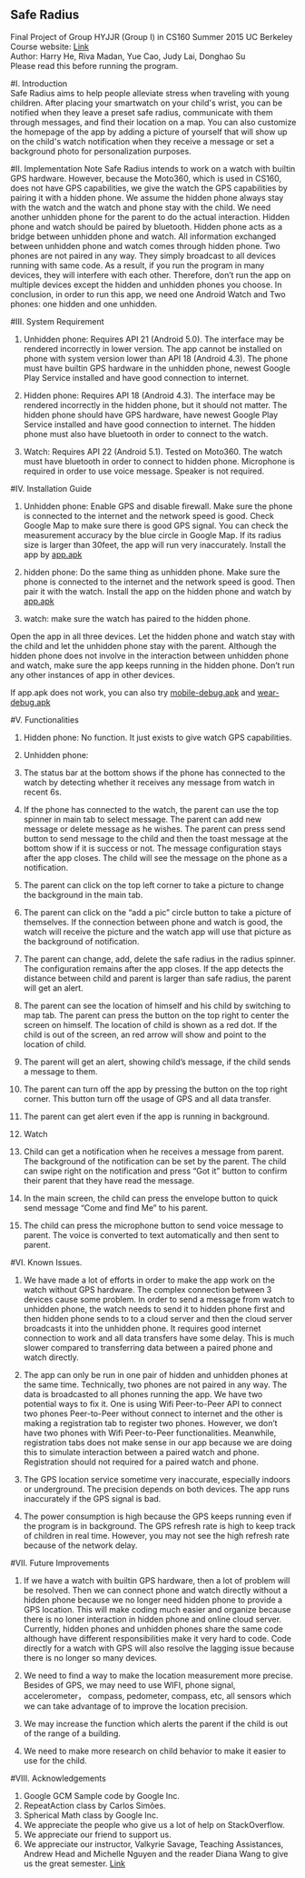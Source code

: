 ## Safe Radius
Final Project of Group HYJJR (Group I) in CS160 Summer 2015 UC Berkeley     
Course website: [Link](http://cs160.valkyriesavage.com/schedule.html)      
Author: Harry He, Riva Madan, Yue Cao, Judy Lai, Donghao Su      
Please read this before running the program.    

#I. Introduction  
Safe Radius aims to help people alleviate stress when traveling with young children. 
After placing your smartwatch on your child's wrist, you can be notified when they leave a preset safe radius, communicate with them through messages, and find their location on a map. You can also customize the homepage of the app by adding a picture of yourself that will show up on the child's watch notification when they receive a message or set a background photo for personalization purposes. 

#II. Implementation Note
Safe Radius intends to work on a watch with builtin GPS hardware. However, because the Moto360, which is used in CS160, does not have GPS capabilities, we give the watch the GPS capabilities by pairing it with a hidden phone. We assume the hidden phone always stay with the watch and the watch and phone stay with the child. We need another unhidden phone for the parent to do the actual interaction. Hidden phone and watch should be paired by bluetooth. Hidden phone acts as a bridge between unhidden phone and watch. All information exchanged between unhidden phone and watch comes through hidden phone. Two phones are not paired in any way. They simply broadcast to all devices running with same code. As a result, if you run the program in many devices, they will interfere with each other. Therefore, don’t  run the app on multiple devices except the hidden and unhidden phones you choose.
In conclusion, in order to run this app, we need one Android Watch and Two phones: one hidden and one unhidden.

#III. System Requirement
1. Unhidden phone: Requires API 21 (Android 5.0). The interface may be rendered incorrectly in lower version. The app cannot be installed on phone with system version lower than API 18 (Android 4.3). The phone must have builtin GPS hardware in the unhidden phone, newest Google Play Service installed and have good connection to internet.

2. Hidden phone: Requires API 18 (Android 4.3). The interface may be rendered incorrectly in the hidden phone, but it should not matter. The hidden phone should have GPS hardware, have newest Google Play Service installed and have good connection to internet. The hidden phone must also have bluetooth in order to connect to the watch.

3. Watch: Requires API 22 (Android 5.1). Tested on Moto360. The watch must have bluetooth in order to connect to hidden phone. Microphone is required in order to use voice message.  Speaker is not required.

#IV. Installation Guide
1. Unhidden phone: Enable GPS and disable firewall. Make sure the phone is connected to the internet and the network speed is good. Check Google Map to make sure there is  good GPS signal. You can check the measurement accuracy by the blue circle in Google Map. If its radius size is larger than 30feet, the app will run very inaccurately. Install the app by [app.apk](https://github.com/CS160-HYJJR/Safe-Radius/raw/master/app.apk)

2. hidden phone: Do the same thing as unhidden phone. Make sure the phone is connected to the internet and the network speed is good. Then pair it with the watch. Install the app on the hidden phone and watch by [app.apk](https://github.com/CS160-HYJJR/Safe-Radius/raw/master/app.apk)

3. watch: make sure the watch has paired to the hidden phone.

Open the app in all three devices. Let the hidden phone and watch stay with the child and let the unhidden phone stay with the parent. Although the hidden phone does not involve in the interaction between unhidden phone and watch, make sure the app keeps running in the hidden phone. Don’t run any other instances of app in other devices.

If app.apk does not work, you can also try [mobile-debug.apk](https://github.com/CS160-HYJJR/Safe-Radius/raw/master/mobile-debug.apk) and [wear-debug.apk](https://github.com/CS160-HYJJR/Safe-Radius/raw/master/wear-debug.apk)

#V. Functionalities
1. Hidden phone: No function. It just exists to give watch GPS capabilities.
2. Unhidden phone:
  1. The status bar at the bottom shows if the phone has connected to the watch by detecting whether it receives any message from watch in recent 6s.
  2. If the phone has connected to the watch, the parent can use the top spinner in main tab to select message. The parent can add new message or delete message as he wishes. The parent can press send button to send message to the child and then the toast message at the bottom show if it is success or not. The message configuration stays after the app closes. The child will see the message on the phone as a notification.
  3. The parent can click on the top left corner to take a picture to change the background in the main tab.
  4. The parent can click on the “add a pic” circle button to take a picture of themselves. If the connection between phone and watch is good, the watch will receive the picture and the watch app will use that picture as the background of notification.
  5. The parent can change, add, delete the safe radius in the radius spinner. The configuration remains after the app closes. If the app detects the distance between child and parent is larger than safe radius, the parent will get an alert.
  6. The parent can see the location of himself and his child by switching to map tab. The parent can press the button on the top right to center the screen on himself. The location  of child is shown as a red dot. If the child is out of the screen, an red arrow will show and point to the location of child.
  7. The parent will get an alert, showing child’s message, if the child sends a message to them.
  8. The parent can turn off the app by pressing the button on the top right corner. This button turn off the usage of GPS and all data transfer.
  9. The parent can get alert even if the app is running in background.

3. Watch
  1. Child can get a notification when he receives a message from parent. The background of the notification can be set by the parent. The child can swipe right on the notification and press “Got it” button to confirm their parent that they have read the message.
  2. In the main screen, the child can press the envelope button to quick send message “Come and find Me” to his parent.
  3. The child can press the microphone button to send voice message to parent. The voice is converted to text automatically and then sent to parent.

#VI. Known Issues.
1. We have made a lot of efforts in order to make the app work on the watch without GPS hardware. The complex connection between 3 devices cause some problem. In order to send a message from watch to unhidden phone, the watch needs to send it to hidden phone first and then hidden phone sends to to a cloud server and then the cloud server broadcasts it into the unhidden phone. It requires good internet connection to work and all data transfers have some delay. This is much slower compared to transferring data between a paired phone and watch directly.

2. The app can only be run in one pair of hidden and unhidden phones at the same time. Technically, two phones are not paired in any way. The data is broadcasted to all phones running the app. We have two potential ways to fix it. One is using Wifi Peer-to-Peer API to connect two phones Peer-to-Peer without connect to internet and the other is making a registration tab to register two phones. However, we don’t have two phones with Wifi Peer-to-Peer functionalities. Meanwhile, registration tabs does not make sense in our app because we are doing this to simulate interaction between a paired watch and phone. Registration should not required for a paired watch and phone.

3. The GPS location service sometime very inaccurate, especially indoors or underground.  The precision depends on both devices. The app runs inaccurately if the GPS signal is bad.

4. The power consumption is high because the GPS keeps running even if the program is in background. The GPS refresh rate is high to keep track of children in real time. However, you may not see the high refresh rate because of the network delay.

#VII. Future Improvements
1. If we have a watch with builtin GPS hardware, then a lot of problem will be resolved. Then we can connect phone and watch directly without a hidden phone because we no longer need hidden phone to provide a GPS location. This will make coding much easier and organize because there is no loner interaction in hidden phone and online cloud server. Currently, hidden phones and unhidden phones share the same code although have different responsibilities make it very hard to code. Code directly for a watch with GPS will also resolve the lagging issue because there is no longer so many devices.

2. We need to find a way to make the location measurement more precise. Besides of GPS, we  may need to use WIFI, phone signal, accelerometer， compass, pedometer, compass, etc, all sensors which we can take advantage of to improve the location precision.

3. We may increase the function which alerts the parent if the child is out of the range of a building.

4. We need to make more research on child behavior to make it easier to use for the child.

#VIII. Acknowledgements
1. Google GCM Sample code by Google Inc.     
2. RepeatAction class by Carlos Simões.       
3. Spherical Math class by Google Inc.      
4. We appreciate the people who give us a lot of help on StackOverflow.      
5. We appreciate our friend to support us.      
6. We appreciate our instructor, Valkyrie Savage, Teaching Assistances, Andrew Head and Michelle Nguyen and the reader Diana Wang to give us the great semester. [Link](http://cs160.valkyriesavage.com/people.html)           

  


